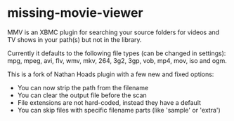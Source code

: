 missing-movie-viewer
====================

MMV is an XBMC plugin for searching your source folders for videos and TV shows in your path(s) but not in the library.

Currently it defaults to the following file types (can be changed in settings):
mpg, mpeg, avi, flv, wmv, mkv, 264, 3g2, 3gp, vob, mp4, mov, iso and ogm.

This is a fork of Nathan Hoads plugin with a few new and fixed options:
* You can now strip the path from the filename
* You can clear the output file before the scan
* File extensions are not hard-coded, instead they have a default
* You can skip files with specific filename parts (like 'sample' or 'extra')
